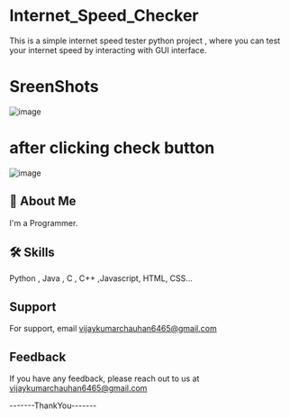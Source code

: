 # Internet_Speed_Checker
This is a simple internet speed tester python project , where you can test your internet speed by interacting with GUI interface.


# SreenShots
![image](https://user-images.githubusercontent.com/89354259/193872019-f86d529e-976a-4ad1-afee-828889f54a71.png)

# after clicking check button 


![image](https://user-images.githubusercontent.com/89354259/193872029-56a2c8f8-bc16-4b3e-be3f-892441182354.png)

## 🚀 About Me
I'm a Programmer.



## 🛠 Skills
Python , Java , C , C++ ,Javascript, HTML, CSS...



    
## Support

For support, email vijaykumarchauhan6465@gmail.com 

## Feedback

If you have any feedback, please reach out to us at vijaykumarchauhan6465@gmail.com


-------ThankYou-------
